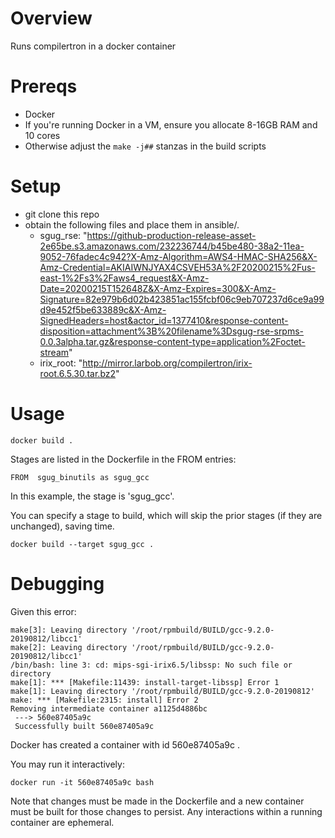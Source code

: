 # Overview

Runs compilertron in a docker container

# Prereqs
* Docker
* If you're running Docker in a VM, ensure you allocate 8-16GB RAM and 10 cores
* Otherwise adjust the `make -j##` stanzas in the build scripts

# Setup
* git clone this repo
* obtain the following files and place them in ansible/.
    * sgug_rse: "https://github-production-release-asset-2e65be.s3.amazonaws.com/232236744/b45be480-38a2-11ea-9052-76fadec4c942?X-Amz-Algorithm=AWS4-HMAC-SHA256&X-Amz-Credential=AKIAIWNJYAX4CSVEH53A%2F20200215%2Fus-east-1%2Fs3%2Faws4_request&X-Amz-Date=20200215T152648Z&X-Amz-Expires=300&X-Amz-Signature=82e979b6d02b423851ac155fcbf06c9eb707237d6ce9a99d9e452f5be633889c&X-Amz-SignedHeaders=host&actor_id=1377410&response-content-disposition=attachment%3B%20filename%3Dsgug-rse-srpms-0.0.3alpha.tar.gz&response-content-type=application%2Foctet-stream"
    * irix_root: "http://mirror.larbob.org/compilertron/irix-root.6.5.30.tar.bz2"

# Usage
```
docker build .
```

Stages are listed in the Dockerfile in the FROM entries:
```
FROM  sgug_binutils as sgug_gcc
```
In this example, the stage is 'sgug_gcc'.

You can specify a stage to build, which will skip the prior stages (if they are unchanged), saving time.

```
docker build --target sgug_gcc .
```

# Debugging
Given this error:
```
make[3]: Leaving directory '/root/rpmbuild/BUILD/gcc-9.2.0-20190812/libcc1'
make[2]: Leaving directory '/root/rpmbuild/BUILD/gcc-9.2.0-20190812/libcc1'
/bin/bash: line 3: cd: mips-sgi-irix6.5/libssp: No such file or directory
make[1]: *** [Makefile:11439: install-target-libssp] Error 1
make[1]: Leaving directory '/root/rpmbuild/BUILD/gcc-9.2.0-20190812'
make: *** [Makefile:2315: install] Error 2
Removing intermediate container a1125d4886bc
 ---> 560e87405a9c
 Successfully built 560e87405a9c
 ```

Docker has created a container with id 560e87405a9c . 

You may run it interactively:

```
docker run -it 560e87405a9c bash
```

Note that changes must be made in the Dockerfile and a new container must be built for those changes to persist. Any interactions within a running container are ephemeral.
